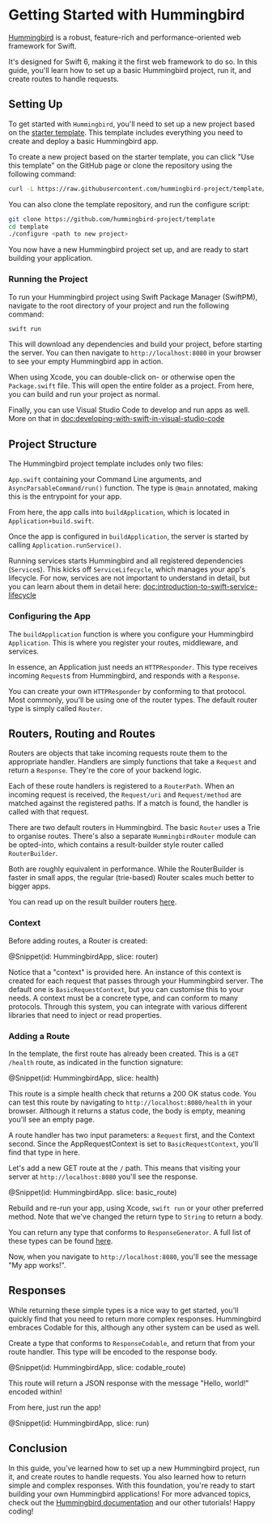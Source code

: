 # Getting Started with Hummingbird

[Hummingbird](https://hummingbird.codes) is a robust, feature-rich and performance-oriented web framework for Swift.

It's designed for Swift 6, making it the first web framework to do so. In this guide, you'll learn how to set up a basic Hummingbird project, run it, and create routes to handle requests.

## Setting Up

To get started with ``Hummingbird``, you'll need to set up a new project based on the [starter template](https://github.com/hummingbird-project/template). This template includes everything you need to create and deploy a basic Hummingbird app.

To create a new project based on the starter template, you can click "Use this template" on the GitHub page or clone the repository using the following command:

```sh
curl -L https://raw.githubusercontent.com/hummingbird-project/template/main/scripts/download.sh | bash -s <project-name>
```

You can also clone the template repository, and run the configure script:

```sh
git clone https://github.com/hummingbird-project/template
cd template
./configure <path to new project>
```

You now have a new Hummingbird project set up, and are ready to start building your application.

### Running the Project

To run your Hummingbird project using Swift Package Manager (SwiftPM), navigate to the root directory of your project and run the following command:

```sh
swift run
```

This will download any dependencies and build your project, before starting the server. You can then navigate to `http://localhost:8080` in your browser to see your empty Hummingbird app in action.

When using Xcode, you can double-click on- or otherwise open the `Package.swift` file. This will open the entire folder as a project.
From here, you can build and run your project as normal.

Finally, you can use Visual Studio Code to develop and run apps as well. More on that in <doc:developing-with-swift-in-visual-studio-code>

## Project Structure

The Hummingbird project template includes only two files: 

`App.swift` containing your Command Line arguments, and ``AsyncParsableCommand/run()`` function. The type is `@main` annotated, making this is the entrypoint for your app. 

From here, the app calls into `buildApplication`, which is located in `Application+build.swift`. 

Once the app is configured in `buildApplication`, the server is started by calling ``Application.runService()``.

Running services starts Hummingbird and all registered dependencies (``Service``s). This kicks off ``ServiceLifecycle``, which manages your app's lifecycle. For now, services are not important to understand in detail, but you can learn about them in detail here: <doc:introduction-to-swift-service-lifecycle>

### Configuring the App

The `buildApplication` function is where you configure your Hummingbird ``Application``. This is where you register your routes, middleware, and services.

In essence, an Application just needs an ``HTTPResponder``. This type receives incoming ``Request``s from Hummingbird, and responds with a ``Response``.

You can create your own ``HTTPResponder`` by conforming to that protocol. Most commonly, you'll be using one of the router types. The default router type is simply called ``Router``.

## Routers, Routing and Routes

Routers are objects that take incoming requests route them to the appropriate handler. Handlers are simply functions that take a ``Request`` and return a ``Response``. They're the core of your backend logic.

Each of these route handlers is registered to a ``RouterPath``. When an incoming request is received, the ``Request/uri`` and ``Request/method`` are matched against the registered paths. If a match is found, the handler is called with that request.

There are two default routers in Hummingbird. The basic ``Router`` uses a Trie to organise routes. There's also a separate ``HummingbirdRouter`` module can be opted-into, which contains a result-builder style router called ``RouterBuilder``.

Both are roughly equivalent in performance. While the RouterBuilder is faster in small apps, the regular (trie-based) Router scales much better to bigger apps.

You can read up on the result builder routers [here](https://docs.hummingbird.codes/2.0/documentation/hummingbirdrouter).

### Context

Before adding routes, a Router is created:

@Snippet(id: HummingbirdApp, slice: router)

Notice that a "context" is provided here. An instance of this context is created for each request that passes through your Hummingbird server. The default one is ``BasicRequestContext``, but you can customise this to your needs. A context must be a concrete type, and can conform to many protocols. Through this system, you can integrate with various different libraries that need to inject or read properties.

### Adding a Route

In the template, the first route has already been created. This is a `GET /health` route, as indicated in the function signature:

@Snippet(id: HummingbirdApp, slice: health)

This route is a simple health check that returns a 200 OK status code. You can test this route by navigating to `http://localhost:8080/health` in your browser. Although it returns a status code, the body is empty, meaning you'll see an empty page.

A route handler has two input parameters: a ``Request`` first, and the Context second. Since the AppRequestContext is set to ``BasicRequestContext``, you'll find that type in here.

Let's add a new GET route at the `/` path. This means that visiting your server at `http://localhost:8080` you'll see the response.

@Snippet(id: HummingbirdApp. slice: basic_route)

Rebuild and re-run your app, using Xcode, `swift run` or your other preferred method. Note that we've changed the return type to ``String`` to return a body.

You can return any type that conforms to ``ResponseGenerator``. A full list of these types can be found [here](https://swiftinit.org/ptcl/hummingbird/hummingbird/responsegenerator).

Now, when you navigate to `http://localhost:8080`, you'll see the message "My app works!".

## Responses

While returning these simple types is a nice way to get started, you'll quickly find that you need to return more complex responses. Hummingbird embraces Codable for this, although any other system can be used as well.

Create a type that conforms to ``ResponseCodable``, and return that from your route handler. This type will be encoded to the response body.

@Snippet(id: HummingbirdApp, slice: codable_route)

This route will return a JSON response with the message "Hello, world!" encoded within!

From here, just run the app!

@Snippet(id: HummingbirdApp, slice: run)

## Conclusion

In this guide, you've learned how to set up a new Hummingbird project, run it, and create routes to handle requests. You also learned how to return simple and complex responses. With this foundation, you're ready to start building your own Hummingbird applications! For more advanced topics, check out the [Hummingbird documentation](https://docs.hummingbird.codes) and our other tutorials! Happy coding!